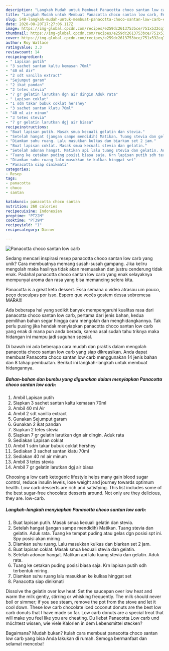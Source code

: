 ```yaml
---
description: "Langkah Mudah untuk Membuat Panacotta choco santan low carb, Enak"
title: "Langkah Mudah untuk Membuat Panacotta choco santan low carb, Enak"
slug: 548-langkah-mudah-untuk-membuat-panacotta-choco-santan-low-carb-enak
date: 2020-08-20T17:27:06.117Z
image: https://img-global.cpcdn.com/recipes/e259dc2613753bce/751x532cq70/panacotta-choco-santan-low-carb-foto-resep-utama.jpg
thumbnail: https://img-global.cpcdn.com/recipes/e259dc2613753bce/751x532cq70/panacotta-choco-santan-low-carb-foto-resep-utama.jpg
cover: https://img-global.cpcdn.com/recipes/e259dc2613753bce/751x532cq70/panacotta-choco-santan-low-carb-foto-resep-utama.jpg
author: Roy Wallace
ratingvalue: 3.3
reviewcount: 14
recipeingredient:
- " Lapisan putih"
- "3 sachet santan kaltu kemasan 70ml"
- "40 ml Air"
- "2 sdt vanilla extract"
- "Sejumput garam"
- "2 ikat pandan"
- "2 tetes stevia"
- "7 gr gelatin larutkan dgn air dingin Aduk rata"
- " Lapisan coklat"
- "1 sdm takar bubuk coklat hershey"
- "3 sachet santan klatu 70ml"
- "40 ml air minum"
- "3 tetes stevia"
- "7 gr gelatin larutkan dgj air biasa"
recipeinstructions:
- "Buat lapisan putih. Masak smua kecuali gelatin dan stevia."
- "Setelah hangat (jangan sampe mendidih) Matikan. Tuang stevia dan gelatin. Aduk rata. Tuang ke tempat puding atau gelas dgn posisi spt ini. Spy posisi akan miring"
- "Diamkan suhu ruang. Lalu masukkan kulkas dan biarkan set 2 jam."
- "Buat lapisan coklat. Masak smua kecuali stevia dan gelatin."
- "Setelah adonan hangat. Matikan api lalu tuang stevia dan gelatin. Aduk rata."
- "Tuang ke cetakan puding posisi biasa saja. Krn lapisan putih sdh terbentuk miring."
- "Diamkan suhu ruang lalu masukkan ke kulkas hinggat set"
- "Panacotta siap dinikmati"
categories:
- Resep
tags:
- panacotta
- choco
- santan

katakunci: panacotta choco santan 
nutrition: 260 calories
recipecuisine: Indonesian
preptime: "PT22M"
cooktime: "PT39M"
recipeyield: "1"
recipecategory: Dinner

---
```



![Panacotta choco santan low carb](https://img-global.cpcdn.com/recipes/e259dc2613753bce/751x532cq70/panacotta-choco-santan-low-carb-foto-resep-utama.jpg)

Sedang mencari inspirasi resep panacotta choco santan low carb yang unik? Cara membuatnya memang susah-susah gampang. Jika keliru mengolah maka hasilnya tidak akan memuaskan dan justru cenderung tidak enak. Padahal panacotta choco santan low carb yang enak selayaknya mempunyai aroma dan rasa yang bisa memancing selera kita.

Panacotta is a great keto dessert. Essa semana o vídeo atrasou um pouco, peço desculpas por isso. Espero que vocês gostem dessa sobremesa MARA!!!

Ada beberapa hal yang sedikit banyak mempengaruhi kualitas rasa dari panacotta choco santan low carb, pertama dari jenis bahan, kedua pemilihan bahan segar hingga cara mengolah dan menghidangkannya. Tak perlu pusing jika hendak menyiapkan panacotta choco santan low carb yang enak di mana pun anda berada, karena asal sudah tahu triknya maka hidangan ini mampu jadi suguhan spesial.


Di bawah ini ada beberapa cara mudah dan praktis dalam mengolah panacotta choco santan low carb yang siap dikreasikan. Anda dapat membuat Panacotta choco santan low carb menggunakan 14 jenis bahan dan 8 tahap pembuatan. Berikut ini langkah-langkah untuk membuat hidangannya.

<!--inarticleads1-->

##### Bahan-bahan dan bumbu yang digunakan dalam menyiapkan Panacotta choco santan low carb:

1. Ambil  Lapisan putih
1. Siapkan 3 sachet santan kaltu kemasan 70ml
1. Ambil 40 ml Air
1. Ambil 2 sdt vanilla extract
1. Gunakan Sejumput garam
1. Gunakan 2 ikat pandan
1. Siapkan 2 tetes stevia
1. Siapkan 7 gr gelatin larutkan dgn air dingin. Aduk rata
1. Sediakan  Lapisan coklat
1. Ambil 1 sdm takar bubuk coklat hershey
1. Sediakan 3 sachet santan klatu 70ml
1. Sediakan 40 ml air minum
1. Ambil 3 tetes stevia
1. Ambil 7 gr gelatin larutkan dgj air biasa


Choosing a low carb ketogenic lifestyle helps many gain blood sugar control, reduce insulin levels, lose weight and journey towards optimum health. Low carb desserts are rich and satisfying. This list includes some of the best sugar-free chocolate desserts around. Not only are they delicious, they are. low-carb. 

<!--inarticleads2-->

##### Langkah-langkah menyiapkan Panacotta choco santan low carb:

1. Buat lapisan putih. Masak smua kecuali gelatin dan stevia.
1. Setelah hangat (jangan sampe mendidih) Matikan. Tuang stevia dan gelatin. Aduk rata. Tuang ke tempat puding atau gelas dgn posisi spt ini. Spy posisi akan miring
1. Diamkan suhu ruang. Lalu masukkan kulkas dan biarkan set 2 jam.
1. Buat lapisan coklat. Masak smua kecuali stevia dan gelatin.
1. Setelah adonan hangat. Matikan api lalu tuang stevia dan gelatin. Aduk rata.
1. Tuang ke cetakan puding posisi biasa saja. Krn lapisan putih sdh terbentuk miring.
1. Diamkan suhu ruang lalu masukkan ke kulkas hinggat set
1. Panacotta siap dinikmati


Dissolve the gelatin over low heat: Set the saucepan over low heat and warm the milk gently, stirring or whisking frequently. The milk should never boil or simmer; if you see steam, remove the pot from the stove and let it cool down. These low carb chocolate iced coconut donuts are the best low carb donuts that I have made so far. Low carb donuts are a special treat that will make you feel like you are cheating. Du liebst Panacotta Low carb und möchtest wissen, wie viele Kalorien in dem Lebensmittel stecken? 

Bagaimana? Mudah bukan? Itulah cara membuat panacotta choco santan low carb yang bisa Anda lakukan di rumah. Semoga bermanfaat dan selamat mencoba!

